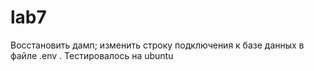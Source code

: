 # lab7

Восстановить дамп; изменить строку подключения к базе данных в файле .env .
Тестировалось на ubuntu
